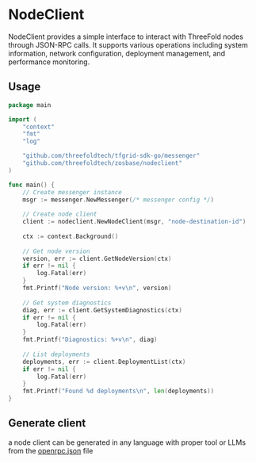 # NodeClient

NodeClient provides a simple interface to interact with ThreeFold nodes through JSON-RPC calls. It supports various operations including system information, network configuration, deployment management, and performance monitoring.

## Usage

```go
package main

import (
    "context"
    "fmt"
    "log"

    "github.com/threefoldtech/tfgrid-sdk-go/messenger"
    "github.com/threefoldtech/zosbase/nodeclient"
)

func main() {
    // Create messenger instance
    msgr := messenger.NewMessenger(/* messenger config */)
    
    // Create node client
    client := nodeclient.NewNodeClient(msgr, "node-destination-id")
    
    ctx := context.Background()
    
    // Get node version
    version, err := client.GetNodeVersion(ctx)
    if err != nil {
        log.Fatal(err)
    }
    fmt.Printf("Node version: %+v\n", version)
    
    // Get system diagnostics
    diag, err := client.GetSystemDiagnostics(ctx)
    if err != nil {
        log.Fatal(err)
    }
    fmt.Printf("Diagnostics: %+v\n", diag)
    
    // List deployments
    deployments, err := client.DeploymentList(ctx)
    if err != nil {
        log.Fatal(err)
    }
    fmt.Printf("Found %d deployments\n", len(deployments))
}
```

## Generate client

a node client can be generated in any language with proper tool or LLMs from the [openrpc.json](../openrpc.json) file
